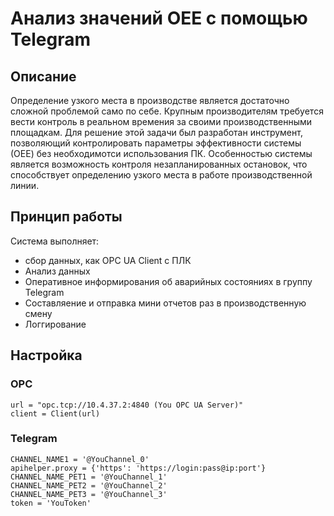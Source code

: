 # Анализ значений ОЕЕ с помощью Telegram
## Описание
Определение узкого места в производстве является достаточно сложной проблемой само по себе. Крупным производителям требуется вести контроль в реальном времения за своими производственными площадкам.
Для решение этой задачи был разработан инструмент, позволяющий контролировать параметры эффективности системы (ОЕЕ) без необходимотси использования ПК.
Особенностью системы является возможность контроля незапланированных остановок, что способствует определению узкого места в работе производственной линии.
## Принцип работы
Система выполняет:
- сбор данных, как OPC UA Client с ПЛК
- Анализ данных
- Оперативное информирования об аварийных состояниях в группу Telegram
- Составляение и отправка мини отчетов раз в производственную смену
- Логгирование
## Настройка
### OPC
```
url = "opc.tcp://10.4.37.2:4840 (You OPC UA Server)"
client = Client(url)
```
### Telegram

```
CHANNEL_NAME1 = '@YouChannel_0'
apihelper.proxy = {'https': 'https://login:pass@ip:port'}
CHANNEL_NAME_PET1 = '@YouChannel_1'
CHANNEL_NAME_PET2 = '@YouChannel_2'
CHANNEL_NAME_PET3 = '@YouChannel_3'
token = 'YouToken'
```

